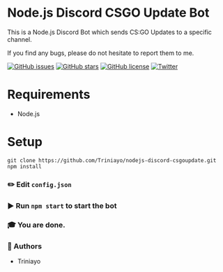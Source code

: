 # Node.js Discord CSGO Update Bot

This is a Node.js Discord Bot which sends CS:GO Updates to a specific channel.

If you find any bugs, please do not hesitate to report them to me.

[![GitHub issues](https://img.shields.io/github/issues/Triniayo/nodejs-discord-csgoupdate.svg)](https://github.com/Triniayo/nodejs-discord-csgoupdate/issues)
[![GitHub stars](https://img.shields.io/github/stars/Triniayo/nodejs-discord-csgoupdate.svg)](https://github.com/Triniayo/nodejs-discord-csgoupdate/stargazers)
[![GitHub license](https://img.shields.io/github/license/Triniayo/nodejs-discord-csgoupdate.svg)](https://github.com/Triniayo/nodejs-discord-csgoupdate)
[![Twitter](https://img.shields.io/twitter/url/https/github.com/Triniayo/nodejs-discord-csgoupdate.svg?style=social)](https://twitter.com/intent/tweet?text=Wow:&url=https%3A%2F%2Fgithub.com%2FTriniayo%2Fnodejs-discord-csgoupdate)

# Requirements

* Node.js

# Setup

```
git clone https://github.com/Triniayo/nodejs-discord-csgoupdate.git
npm install
```

### ✏️ Edit `config.json`

### ▶️ Run `npm start` to start the bot

### 🎓 You are done.

### 🤖 Authors

* Triniayo
